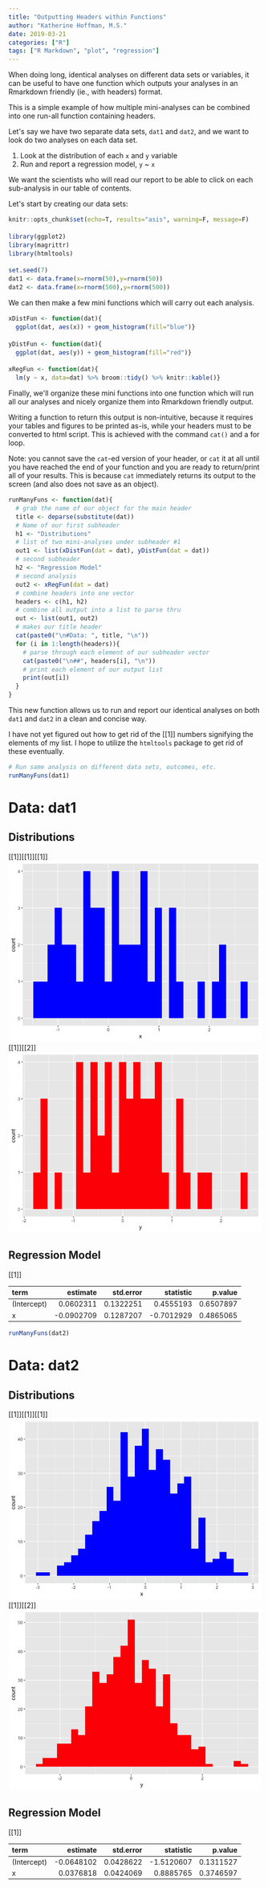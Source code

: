 ```yaml
---	
title: "Outputting Headers within Functions"	
author: "Katherine Hoffman, M.S."	
date: 2019-03-21	
categories: ["R"]	
tags: ["R Markdown", "plot", "regression"] 	
---	
```


<!-- **The code to create this document in Rmarkdown can be downloaded by clicking the upper right-hand corner button that says `Code`.** -->
When doing long, identical analyses on different data sets or variables, it can be useful to have one function which outputs your analyses in an Rmarkdown friendly (ie., with headers) format.

This is a simple example of how multiple mini-analyses can be combined into one run-all function containing headers.

Let's say we have two separate data sets, `dat1` and `dat2`, and we want to look do two analyses on each data set.

1.  Look at the distribution of each `x` and `y` variable
2.  Run and report a regression model, `y` ~ `x`

We want the scientists who will read our report to be able to click on each sub-analysis in our table of contents.

Let's start by creating our data sets:

``` r
knitr::opts_chunk$set(echo=T, results="asis", warning=F, message=F)

library(ggplot2)
library(magrittr)
library(htmltools)

set.seed(7)
dat1 <- data.frame(x=rnorm(50),y=rnorm(50))
dat2 <- data.frame(x=rnorm(500),y=rnorm(500))
```

We can then make a few mini functions which will carry out each analysis.

``` r
xDistFun <- function(dat){
  ggplot(dat, aes(x)) + geom_histogram(fill="blue")}

yDistFun <- function(dat){
  ggplot(dat, aes(y)) + geom_histogram(fill="red")}

xRegFun <- function(dat){
  lm(y ~ x, data=dat) %>% broom::tidy() %>% knitr::kable()}
```

Finally, we'll organize these mini functions into one function which will run all our analyses and nicely organize them into Rmarkdown friendly output.

Writing a function to return this output is non-intuitive, because it requires your tables and figures to be printed as-is, while your headers must to be converted to html script. This is achieved with the command `cat()` and a for loop.

Note: you cannot save the `cat`-ed version of your header, or `cat` it at all until you have reached the end of your function and you are ready to return/print all of your results. This is because `cat` immediately returns its output to the screen (and also does not save as an object).

``` r
runManyFuns <- function(dat){
  # grab the name of our object for the main header
  title <- deparse(substitute(dat)) 
  # Name of our first subheader
  h1 <- "Distributions" 
  # list of two mini-analyses under subheader #1
  out1 <- list(xDistFun(dat = dat), yDistFun(dat = dat))
  # second subheader
  h2 <- "Regression Model"
  # second analysis
  out2 <- xRegFun(dat = dat) 
  # combine headers into one vector
  headers <- c(h1, h2) 
  # combine all output into a list to parse thru
  out <- list(out1, out2) 
  # makes our title header
  cat(paste0("\n#Data: ", title, "\n")) 
  for (i in 1:length(headers)){ 
    # parse through each element of our subheader vector
    cat(paste0("\n##", headers[i], "\n")) 
    # print each element of our output list
    print(out[i])
  }
}
```

This new function allows us to run and report our identical analyses on both `dat1` and `dat2` in a clean and concise way.

I have not yet figured out how to get rid of the \[\[1\]\] numbers signifying the elements of my list. I hope to utilize the `htmltools` package to get rid of these eventually.

``` r
# Run same analysis on different data sets, outcomes, etc.
runManyFuns(dat1)
```

Data: dat1
==========

Distributions
-------------

\[\[1\]\]\[\[1\]\]\[\[1\]\] ![](headerFuns_blogpost_files/figure-markdown_github/unnamed-chunk-4-1.png) \[\[1\]\]\[\[2\]\] ![](headerFuns_blogpost_files/figure-markdown_github/unnamed-chunk-4-2.png)

Regression Model
----------------

\[\[1\]\]

| term        |    estimate|  std.error|   statistic|    p.value|
|:------------|-----------:|----------:|-----------:|----------:|
| (Intercept) |   0.0602311|  0.1322251|   0.4555193|  0.6507897|
| x           |  -0.0902709|  0.1287207|  -0.7012929|  0.4865065|

``` r
runManyFuns(dat2)
```

Data: dat2
==========

Distributions
-------------

\[\[1\]\]\[\[1\]\]\[\[1\]\] ![](headerFuns_blogpost_files/figure-markdown_github/unnamed-chunk-4-3.png) \[\[1\]\]\[\[2\]\] ![](headerFuns_blogpost_files/figure-markdown_github/unnamed-chunk-4-4.png)

Regression Model
----------------

\[\[1\]\]

| term        |    estimate|  std.error|   statistic|    p.value|
|:------------|-----------:|----------:|-----------:|----------:|
| (Intercept) |  -0.0648102|  0.0428622|  -1.5120607|  0.1311527|
| x           |   0.0376818|  0.0424069|   0.8885765|  0.3746597|
